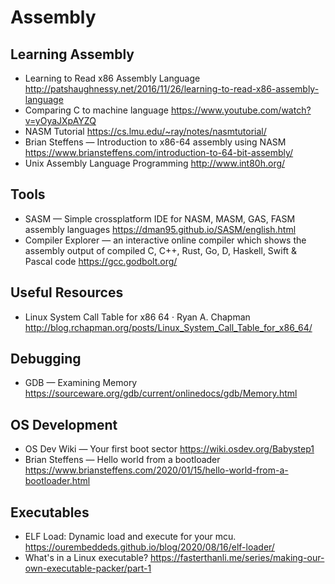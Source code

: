 # Assembly

## Learning Assembly

* Learning to Read x86 Assembly Language
  http://patshaughnessy.net/2016/11/26/learning-to-read-x86-assembly-language
* Comparing C to machine language
  https://www.youtube.com/watch?v=yOyaJXpAYZQ
* NASM Tutorial
  https://cs.lmu.edu/~ray/notes/nasmtutorial/
* Brian Steffens — Introduction to x86-64 assembly using NASM
  https://www.briansteffens.com/introduction-to-64-bit-assembly/
* Unix Assembly Language Programming
  http://www.int80h.org/

## Tools

* SASM — Simple crossplatform IDE for NASM, MASM, GAS, FASM assembly languages
  https://dman95.github.io/SASM/english.html
* Compiler Explorer — an interactive online compiler which shows the assembly output of compiled C, C++, Rust, Go, D, Haskell, Swift & Pascal code
  https://gcc.godbolt.org/

## Useful Resources

* Linux System Call Table for x86 64 &middot; Ryan A. Chapman
  http://blog.rchapman.org/posts/Linux_System_Call_Table_for_x86_64/

## Debugging

* GDB — Examining Memory
  https://sourceware.org/gdb/current/onlinedocs/gdb/Memory.html
  
## OS Development

* OS Dev Wiki — Your first boot sector
  https://wiki.osdev.org/Babystep1
* Brian Steffens — Hello world from a bootloader
  https://www.briansteffens.com/2020/01/15/hello-world-from-a-bootloader.html

## Executables

* ELF Load: Dynamic load and execute for your mcu.
  https://ourembeddeds.github.io/blog/2020/08/16/elf-loader/
* What's in a Linux executable?
  https://fasterthanli.me/series/making-our-own-executable-packer/part-1
